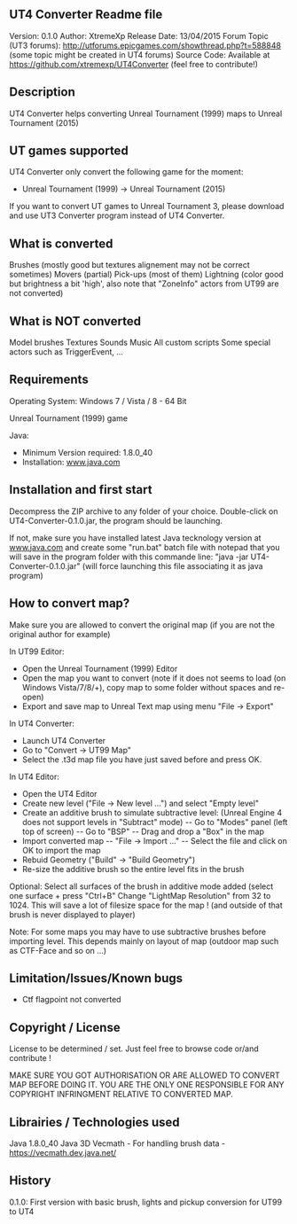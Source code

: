 
UT4 Converter Readme file
------------------------------

Version: 0.1.0
Author: XtremeXp
Release Date: 13/04/2015
Forum Topic (UT3 forums): http://utforums.epicgames.com/showthread.php?t=588848 (some topic might be created in UT4 forums)
Source Code: Available at https://github.com/xtremexp/UT4Converter (feel free to contribute!)


Description
------------------------------
UT4 Converter helps converting
Unreal Tournament (1999) maps to Unreal Tournament (2015)

UT games supported
------------------------------
UT4 Converter only convert the following game for the moment:
- Unreal Tournament (1999) -> Unreal Tournament (2015)

If you want to convert UT games to Unreal Tournament 3,
please download and use UT3 Converter program instead of UT4 Converter.

What is converted
------------------------------
Brushes (mostly good but textures alignement may not be correct sometimes)
Movers (partial)
Pick-ups (most of them)
Lightning (color good but brightness a bit 'high', also note that "ZoneInfo" actors from UT99
are not converted)

What is NOT converted
------------------------------
Model brushes
Textures
Sounds
Music
All custom scripts
Some special actors such as TriggerEvent, ...

Requirements
------------------------------

Operating System:
Windows 7 / Vista / 8 - 64 Bit

Unreal Tournament (1999) game

Java:
- Minimum Version required: 1.8.0_40
- Installation: www.java.com 
	
Installation and first start
------------------------------
Decompress the ZIP archive to any folder of your choice.
Double-click on UT4-Converter-0.1.0.jar, the program should be launching.

If not, make sure you have installed latest Java tecknology version at www.java.com
and create some "run.bat" batch file with notepad that you will save in the 
program folder with this commande line:
"java -jar UT4-Converter-0.1.0.jar" (will force launching this file associating it 
as java program)

How to convert map?
------------------------------
Make sure you are allowed to convert the original map (if you are not the original author for example)

In UT99 Editor:
- Open the Unreal Tournament (1999) Editor
- Open the map you want to convert 
(note if it does not seems to load (on Windows Vista/7/8/+), copy map to some folder without spaces and re-open)
- Export and save map to Unreal Text map using menu "File -> Export"

In UT4 Converter:
- Launch UT4 Converter
- Go to "Convert -> UT99 Map"
- Select the .t3d map file you have just saved before and press OK.

In UT4 Editor:
- Open the UT4 Editor
- Create new level ("File -> New level ...") and select "Empty level"
- Create an additive brush to simulate subtractive level: (Unreal Engine 4 does not support levels in "Subtract" mode)
-- Go to "Modes" panel (left top of screen)
-- Go to "BSP"
-- Drag and drop a "Box" in the map
- Import converted map
-- "File -> Import ..."
-- Select the file and click on OK to import the map
- Rebuid Geometry ("Build" -> "Build Geometry")
- Re-size the additive brush so the entire level fits in the brush

Optional:
Select all surfaces of the brush in additive mode added (select one surface + press "Ctrl+B"
Change "LightMap Resolution" from 32 to 1024.
This will save a lot of filesize space for the map ! (and outside of that brush is never displayed to player)

Note:
For some maps you may have to use subtractive brushes before importing level.
This depends mainly on layout of map (outdoor map such as CTF-Face and so on ...)


Limitation/Issues/Known bugs
------------------------------
- Ctf flagpoint not converted

Copyright / License
------------------------------
License to be determined / set. Just feel free to browse code or/and 
contribute !

MAKE SURE YOU GOT AUTHORISATION OR ARE ALLOWED TO CONVERT MAP BEFORE DOING IT.
YOU ARE THE ONLY ONE RESPONSIBLE FOR ANY COPYRIGHT INFRINGMENT RELATIVE TO 
CONVERTED MAP.


Librairies / Technologies used
------------------------------
Java 1.8.0_40
Java 3D Vecmath - For handling brush data - https://vecmath.dev.java.net/

History
------------------------------
0.1.0: First version with basic brush, lights and pickup conversion for UT99 to UT4

